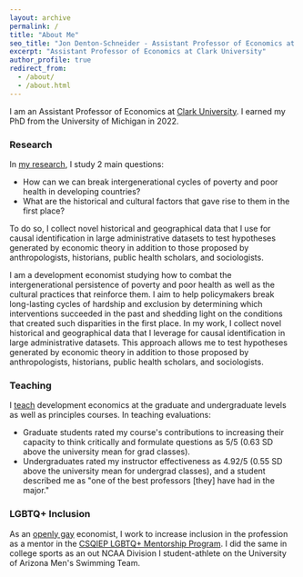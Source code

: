 ```yaml
---
layout: archive
permalink: /
title: "About Me"
seo_title: "Jon Denton-Schneider - Assistant Professor of Economics at Clark University"
excerpt: "Assistant Professor of Economics at Clark University"
author_profile: true
redirect_from: 
  - /about/
  - /about.html
---
```


<p>
I am an Assistant Professor of Economics at <a href="https://www.clarku.edu/departments/economics/">Clark University</a>. I earned my PhD from the University of Michigan in 2022.
</p>

<h3>Research</h3>

<p>
In <a href="https://jondentonschneider.com/research">my research</a>, I study 2 main questions:
  <ul>
    <li>How can we can break intergenerational cycles of poverty and poor health in developing countries?</li>
    <li>What are the historical and cultural factors that gave rise to them in the first place?</li>
  </ul>
To do so, I collect novel historical and geographical data that I use for causal identification in large administrative datasets to test hypotheses generated by economic theory in addition to those proposed by anthropologists, historians, public health scholars, and sociologists.
</p>

I am a development economist studying how to combat the intergenerational persistence of poverty and poor health as well as the cultural practices that reinforce them. I aim to help policymakers break long-lasting cycles of hardship and exclusion by determining which interventions succeeded in the past and shedding light on the conditions that created such disparities in the first place. In my work, I collect novel historical and geographical data that I leverage for causal identification in large administrative datasets. This approach allows me to test hypotheses generated by economic theory in addition to those proposed by anthropologists, historians, public health scholars, and sociologists.



<h3>Teaching</h3>

<p>
I <a href="https://jondentonschneider.com/teaching">teach</a> development economics at the graduate and undergraduate levels as well as principles courses. In teaching evaluations:
 <ul>
   <li>Graduate students rated my course's contributions to increasing their capacity to think critically and formulate questions as 5/5 (0.63 SD above the university mean for grad classes).</li>
   <li>Undergraduates rated my instructor effectiveness as 4.92/5 (0.55 SD above the university mean for undergrad classes), and a student described me as "one of the best professors [they] have had in the major."</li>
</ul>
</p>

<h3>LGBTQ+ Inclusion</h3>
    
<p>
As an <a href="https://jondentonschneider.com/personal">openly gay</a> economist, I work to increase inclusion in the profession as a mentor in the <a href="https://sites.google.com/view/csqiep-mentoring">CSQIEP LGBTQ+ Mentorship Program</a>. I did the same in college sports as an out NCAA Division I student-athlete on the University of Arizona Men's Swimming Team.
</p>

